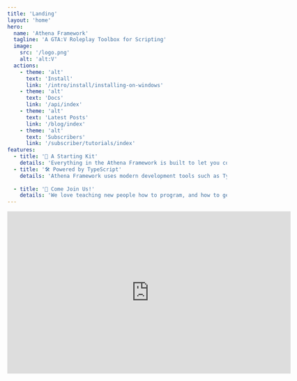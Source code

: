 ```yaml
---
title: 'Landing'
layout: 'home'
hero:
  name: 'Athena Framework'
  tagline: 'A GTA:V Roleplay Toolbox for Scripting'
  image:
    src: '/logo.png'
    alt: 'alt:V'
  actions:
    - theme: 'alt'
      text: 'Install'
      link: '/intro/install/installing-on-windows'
    - theme: 'alt'
      text: 'Docs'
      link: '/api/index'
    - theme: 'alt'
      text: 'Latest Posts'
      link: '/blog/index'
    - theme: 'alt'
      text: 'Subscribers'
      link: '/subscriber/tutorials/index'
features:
  - title: '🧰 A Starting Kit'
    details: 'Everything in the Athena Framework is built to let you code your roleplay game mode faster. Skip writing the hard stuff, and focus on the cool stuff.'
  - title: '🛠️ Powered by TypeScript'
    details: 'Athena Framework uses modern development tools such as TypeScript, Vite, Vue 3, and MongoDB. This makes it so that familiar developers who have jobs in the industry are familiar with the tools that the Athena Framework uses.'
  
  - title: '👋 Come Join Us!'
    details: 'We love teaching new people how to program, and how to get involved in the project. Come build alongside established developers and learn a new hobby.'
---
```


<div class="video-container">
  <div class="video">
    <iframe width="650" height="372" src="https://www.youtube.com/embed/k4d51-BjkZ0" title="YouTube video player" frameborder="0" allow="accelerometer; autoplay; clipboard-write; encrypted-media; gyroscope; picture-in-picture" allowfullscreen />
  </div>
</div>

<style>
.image-src {
  min-width: 250px !important;
  max-width: 250px !important;
  max-height: 250px !important;
}

.video {
  display: flex;
  flex-direction: column;
  justify-content: center;
  align-center: center;
  align-items: center;
  box-sizing: border-box;
  min-width: 650px;
  max-width: 650px;
}

.video iframe {
  border-radius: 12px;
  border: 12px solid rgba(0, 0, 0, 0.3);
}

.video-container {
  display: flex;
  width: 100%;
  padding-top: 64px;
  justify-content: center;
  align-items: center;
  padding-left: 64px;
  padding-right: 64px;
}
</style>

